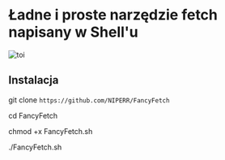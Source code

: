 # Ładne i proste narzędzie fetch napisany w Shell'u
![toi](https://github.com/NIPERR/FancyFetch/assets/82673619/3bd263fb-e676-407c-adec-2aa9da872894)

## Instalacja

git clone `https://github.com/NIPERR/FancyFetch`

cd FancyFetch

chmod +x FancyFetch.sh

./FancyFetch.sh

